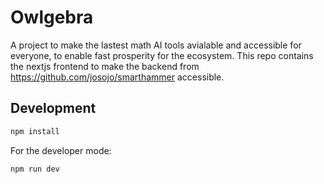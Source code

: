 # Owlgebra

A project to make the lastest math AI tools avialable and accessible for everyone, to enable fast prosperity for the ecosystem.
This repo contains the nextjs frontend to make the backend from https://github.com/josojo/smarthammer accessible.

## Development

```cmd
npm install
```

For the developer mode:
```cmd
npm run dev
```
